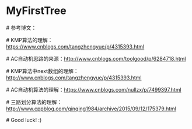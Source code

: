 ﻿# MyFirstTree

﻿# 参考博文：

﻿# KMP算法的理解：https://www.cnblogs.com/tangzhengyue/p/4315393.html

﻿# AC自动机思路的来源：http://www.cnblogs.com/toolgood/p/6284718.html

﻿# KMP算法中next数组的理解：http://www.cnblogs.com/tangzhengyue/p/4315393.html

﻿# AC自动机算法的理解：https://www.cnblogs.com/nullzx/p/7499397.html

﻿# 三路划分算法的理解：http://www.cppblog.com/qinqing1984/archive/2015/09/12/175379.html

﻿# Good luck! :)
